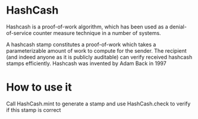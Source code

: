 # HashCash

Hashcash is a proof-of-work algorithm, which has been used as a denial-of-service counter measure technique in a number of systems.

A hashcash stamp constitutes a proof-of-work which takes a parameterizable amount of work to compute for the sender. The recipient (and indeed anyone as it is publicly auditable) can verify received hashcash stamps efficiently. Hashcash was invented by Adam Back in 1997


# How to use it

Call HashCash.mint to generate a stamp and use HashCash.check to verify if this stamp is correct
